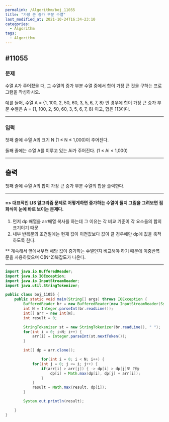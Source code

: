 ```yaml
---
permalink: /Algorithm/boj_11055
title: "가장 큰 증가 부분 수열"
last_modified_at: 2021-10-24T16:34-23:10
categories:
  - Algorithm
tags:
  - Algorithm
---
```


## #11055

### 문제

수열 A가 주어졌을 때, 그 수열의 증가 부분 수열 중에서 합이 가장 큰 것을 구하는 프로그램을 작성하시오.

예를 들어, 수열 A = {1, 100, 2, 50, 60, 3, 5, 6, 7, 8} 인 경우에 합이 가장 큰 증가 부분 수열은 A = {1, 100, 2, 50, 60, 3, 5, 6, 7, 8} 이고, 합은 113이다.

---

### 입력

첫째 줄에 수열 A의 크기 N (1 ≤ N ≤ 1,000)이 주어진다.

둘째 줄에는 수열 A를 이루고 있는 Ai가 주어진다. (1 ≤ Ai ≤ 1,000)

---

## 출력

첫째 줄에 수열 A의 합이 가장 큰 증가 부분 수열의 합을 출력한다.

---

#### => 대표적인 LIS 알고리즘 문제로 어떻게하면 증가하는 수열이 될지 그림을 그려보면 점화식이 눈에 바로 보이는 문제다.

1. 먼저 dp 배열을 arr배열 복사를 하는데 그 이유는 각 비교 기준이 각 요소들의 합의 크기이기 때문
2. 내부 반복문의 조건절에는 현재 값이 이전값보다 값이 클 경우에만 dp에 값을 축적하도록 한다.

\*\* 계속해서 앞에서부터 해당 값이 증가하는 수열인지 비교해야 하기 때문에 이중반복문을 사용하였으며 O(N^2)복잡도가 나온다.

---

```java
import java.io.BufferedReader;
import java.io.IOException;
import java.io.InputStreamReader;
import java.util.StringTokenizer;

public class boj_11055 {
    public static void main(String[] args) throws IOException {
        BufferedReader br = new BufferedReader(new InputStreamReader(System.in));
        int N = Integer.parseInt(br.readLine());
        int[] arr = new int[N];
        int result = 0;

        StringTokenizer st = new StringTokenizer(br.readLine(), " ");
        for(int i = 0; i<N; i++) {
            arr[i] = Integer.parseInt(st.nextToken());
        }

        int[] dp = arr.clone();

				for(int i = 0; i < N; i++) {
            for(int j = 0; j <= i; j++) {
                if(arr[i] > arr[j]) { -> dp[i] > dp[j]도 가능
                    dp[i] = Math.max(dp[i], dp[j] + arr[i]);
                }
            }
            result = Math.max(result, dp[i]);
        }

        System.out.println(result);

    }
}
```
